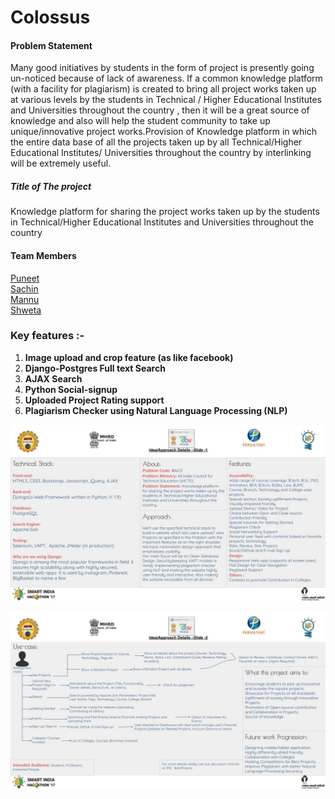 # Colossus  
#### Problem Statement 
Many good initiatives by students in the form of project is presently going   un-noticed because of lack of awareness. If a common knowledge platform (with a facility for plagiarism) is created to bring all project works taken up at various levels by the students in Technical  / Higher Educational Institutes and Universities throughout the country , then it will be a great source of knowledge and also will help the student community to take up unique/innovative project works.Provision of Knowledge platform in which the entire data base of all the projects taken up by all Technical/Higher Educational Institutes/ Universities throughout the country by interlinking will be extremely useful.

##### Title of The project
Knowledge platform for sharing the project works taken up by the students in Technical/Higher Educational Institutes and Universities throughout the country

#### Team Members
[Puneet](http://github.com/puneetkakkar91)  
[Sachin](http://github.com/suresach)  
[Mannu](http://github.com/theparadoxer02)        
[Shweta](http://github.com/cosmologist10)           

### Key features :- 

1. **Image upload and crop feature (as like facebook)**
2. **Django-Postgres Full text Search**
3. **AJAX Search**
4. **Python Social-signup**
5. **Uploaded Project Rating support** 
6. **Plagiarism Checker using Natural Language Processing (NLP)**

![Screenshot](docs/Technical-stack.jpg)    

![Screenshot](docs/Use-case.jpg)

